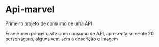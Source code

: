 # Api-marvel
Primeiro projeto de consumo de uma API

Esse é meu primeiro site com consumo de API, apresenta somente 20 personagens, alguns vem sem a descrição e imagem
